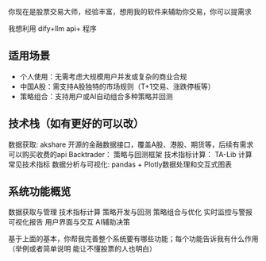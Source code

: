 
你现在是股票交易大师，经验丰富，想用我的软件来辅助你交易，你可以提需求

我想利用 dify+llm api+ 程序
## 适用场景
- 个人使用：无需考虑大规模用户并发或复杂的商业合规
- 中国A股：需支持A股独特的市场规则（T+1交易、涨跌停板等）
- 策略组合：支持用户或AI自动组合多种策略并回测

## 技术栈（如有更好的可以改）
数据获取: akshare 开源的金融数据接口，覆盖A股、港股、期货等，后续有需求可以购买收费的api
Backtrader： 策略与回测框架
技术指标计算： TA-Lib 计算常见技术指标
数据分析与可视化: pandas + Plotly数据处理和交互式图表

## 系统功能概览
数据获取与管理
技术指标计算
策略开发与回测
策略组合与优化
实时监控与警报
可视化报告
用户界面与交互
AI辅助决策


基于上面的基本，你帮我完善整个系统要有哪些功能；每个功能告诉我有什么作用（举例或者简单说明 能让不懂股票的人也明白）